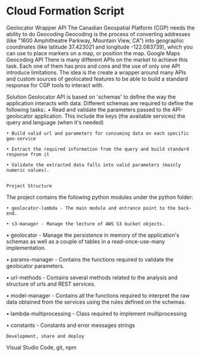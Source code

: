 # Cloud Formation Script

Geolocator Wrapper API
The Canadian Geospatial Platform (CGP) needs the ability to do Geocoding
Geocoding is the process of converting addresses (like "1600 Amphitheatre Parkway, Mountain View, CA") into geographic coordinates (like latitude 37.423021 and longitude -122.083739), which you can use to place markers on a map, or position the map. Google Maps Geocoding API
There is many different APIs on the market to achieve this task. Each one of them has pros and cons and the use of only one API introduce limitations. The idea is the create a wrapper around many APIs and custom sources of geolocated features to be able to build a standard response for CGP tools to interact with.

Solution
Geolocator API is based on 'schemas' to define the way the application interacts with data. Different schemas are required to define the following tasks:.
	• Read and validate the parameters passed to the API-geolocator application. This include the keys (the available services) the query and language (when it's needed)

	• Build valid url and parameters for consuming data on each specific geo-service

	• Extract the required information from the query and build standard response from it   

	• Validate the extracted data falls into valid parameters (mainly numeric values).


	Project Structure
  The project contains the following python modules under the python folder:

	• geolocator-lambda - The main module and entrance point to the back-end.

	• s3-manager - Manage the lecture of AWS S3 bucket objects.
	
  • geolocator - Manage the persistence in memory of the application's schemas as well as a couple of tables in a read-once-use-many implementation. 
	
  • params-manager - Contains the functions required to validate the geolocator parameters.
	
  • url-methods - Contains several methods related to the analysis and structure of urls and REST services.
	
  • model-manager - Contains all the functions required to interpret the raw data obtained from the services using the rules defined on the schemas.
	
  • lambda-multiprocessing - Class required to implement multiprocessing
	
  • constants - Constants and error messages strings

	Development, share and deploy
Visual Studio Code, git, npm 
